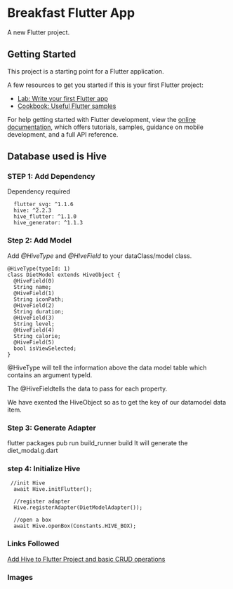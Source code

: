  # Breakfast Flutter App

A new Flutter project.

## Getting Started

This project is a starting point for a Flutter application.

A few resources to get you started if this is your first Flutter project:

- [Lab: Write your first Flutter app](https://docs.flutter.dev/get-started/codelab)
- [Cookbook: Useful Flutter samples](https://docs.flutter.dev/cookbook)

For help getting started with Flutter development, view the
[online documentation](https://docs.flutter.dev/), which offers tutorials,
samples, guidance on mobile development, and a full API reference.

## Database used is Hive
### STEP 1: Add Dependency
Dependency required
```
  flutter_svg: ^1.1.6
  hive: ^2.2.3
  hive_flutter: ^1.1.0
  hive_generator: ^1.1.3
```
### Step 2: Add Model
Add *@HiveType* and *@HIveField* to your dataClass/model class.
```
@HiveType(typeId: 1)
class DietModel extends HiveObject {
  @HiveField(0)
  String name;
  @HiveField(1)
  String iconPath;
  @HiveField(2)
  String duration;
  @HiveField(3)
  String level;
  @HiveField(4)
  String calorie;
  @HiveField(5)
  bool isViewSelected;
}
```
@HiveType will tell the information above the data model table which contains an argument typeId.

The @HiveFieldtells the data to pass for each property.

We have exented the HiveObject so as to get the key of our datamodel data item.
### Step 3: Generate Adapter
flutter packages pub run build_runner build
It will generate the diet_modal.g.dart
### step 4: Initialize Hive

```
 //init Hive
  await Hive.initFlutter();

  //register adapter
  Hive.registerAdapter(DietModelAdapter());

  //open a box
  await Hive.openBox(Constants.HIVE_BOX);
```
### Links Followed
[Add Hive to Flutter Project and basic CRUD operations](https://medium.com/codex/hive-in-flutter-7a2b320eb1dc)

### Images
